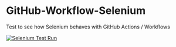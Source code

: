 # GitHub-Workflow-Selenium
Test to see how Selenium behaves with GitHub Actions / Workflows

[![Selenium Test Run](https://github.com/TomKilt/GitHub-Workflow-Selenium/actions/workflows/build-and-test3.yml/badge.svg)](https://github.com/TomKilt/GitHub-Workflow-Selenium/actions/workflows/build-and-test3.yml)
